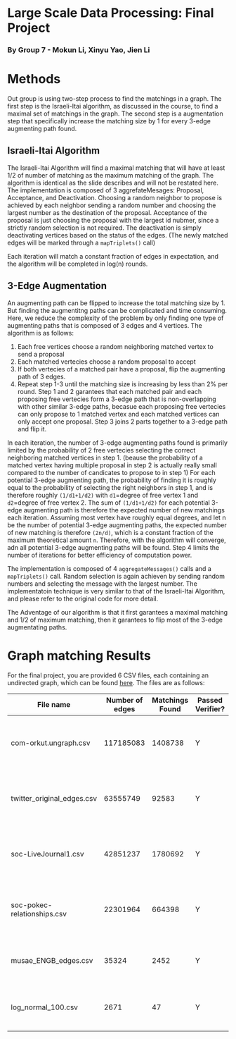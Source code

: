 # Large Scale Data Processing: Final Project
### By Group 7 - Mokun Li, Xinyu Yao, Jien Li


# Methods
Out group is using two-step process to find the matchings in a graph. The first step is the Israeli-Itai algorithm, as discussed in the course, to find a maximal set of matchings in the graph. The second step is a augmentation step that specifically increase the matching size by 1 for every 3-edge augmenting path found.

## Israeli-Itai Algorithm
The Israeli-Itai Algorithm will find a maximal matching that will have at least 1/2 of number of matching as the maximum matching of the graph. The algorithm is identical as the slide describes and will not be restated here.
The implementation is composed of 3 aggrefateMesages: Proposal, Acceptance, and Deactivation. Choosing a random neighbor to propose is achieved by each neighbor sending a random number and choosing the largest number as the destination of the proposal. Acceptance of the proposal is just choosing the proposal with the largest id nubmer, since a strictly random selection is not required. The deactivation is simply deactivating vertices based on the status of the edges. (The newly matched edges will be marked through a `mapTriplets()` call)

Each iteration will match a constant fraction of edges in expectation, and the algorithm will be completed in log(n) rounds.

## 3-Edge Augmentation
An augmenting path can be flipped to increase the total matching size by 1. But finding the augmentitng paths can be complicated and time consuming. Here, we reduce the complexity of the problem by only finding one type of augmenting paths that is composed of 3 edges and 4 vertices. The algorithm is as follows:
 1. Each free vertices choose a random neighboring matched vertex to send a proposal
 2. Each matched vertecies choose a random proposal to accept
 3. If both vertecies of a matched pair have a proposal, flip the augmenting path of 3 edges.
 4. Repeat step 1-3 until the matching size is increasing by less than 2% per round.
Step 1 and 2 garantees that each matched pair and each proposing free vertecies form a 3-edge path that is non-overlapping with other similar 3-edge paths, becasue each proposing free vertecies can only propose to 1 matched vertex and each matched vertices can only accept one proposal. Step 3 joins 2 parts together to a 3-edge path and flip it.

In each iteration, the number of 3-edge augmenting paths found is primarily limited by the probability of 2 free vertecies selecting the correct neighboring matched vertices in step 1. (beause the probability of a matched vertex having multiple proposal in step 2 is actually really small compared to the number of candicates to propose to in step 1) For each potential 3-edge augmenting path, the probability of finding it is roughly equal to the probability of selecting the right neighbors in step 1, and is therefore roughly `(1/d1+1/d2)` with `d1`=degree of free vertex 1 and `d2`=degree of free vertex 2. The sum of `(1/d1+1/d2)` for each potential 3-edge augmenting path is therefore the expected number of new matchings each iteration. Assuming most vertex have roughly equal degrees, and let n be the number of potential 3-edge augmenting paths, the expected number of new matching is therefore `(2n/d)`, which is a constant fraction of the maximum theoretical amount `n`. Therefore, with the algorithm will converge, adn all potential 3-edge augmenting paths will be found. Step 4 limits the number of iterations for better efficiency of computation power.


The implementation is composed of 4 `aggregateMessages()` calls and a `mapTriplets()` call. Random selection is again achieven by sending random numbers and selecting the message with the largest number. The implementatoin technique is very similar to that of the Israeli-Itai Algorithm, and please refer to the original code for more detail.


The Adventage of our algorithm is that it first garantees a maximal matching and 1/2 of maximum matching, then it garantees to flip most of the 3-edge augmentating paths.


# Graph matching Results

For the final project, you are provided 6 CSV files, each containing an undirected graph, which can be found [here](https://drive.google.com/file/d/1khb-PXodUl82htpyWLMGGNrx-IzC55w8/view?usp=sharing). The files are as follows: 


|           File name           |        Number of edges |        Matchings Found       |        Passed Verifier?       |     Time             |  Iterations  |  Augmented Iterations |
| ------------------------------| -------------------| ---------------------------- | ---------------------------- |----------------------------| -----------| ----------|
| com-orkut.ungraph.csv         | 117185083                    | 1408738                      | Y                            | 2h 19m 54s on a 2 * 16 N1 core CPU in GCP           |  20 | 2 |
| twitter_original_edges.csv    | 63555749                     | 92583                     |Y                                |  1h 53m 12s on macbook pro M1 32G 8 core          |  22  | 3 |
| soc-LiveJournal1.csv          | 42851237                     | 1780692                    | Y                              |  1h 12m 32s on macbook pro M1 32G 8 core        | 20   | 3|
| soc-pokec-relationships.csv   | 22301964                     | 664398                    | Y                               |   52min 45s on macbook pro M1 32G 8 core         |  23  | 4|
| musae_ENGB_edges.csv          | 35324                        | 2452                    | Y                                 | 38s on macbook pro M1 32G 8 core           | 13| 3|
| log_normal_100.csv            | 2671                         | 47                     | Y                                  | 27s on macbook pro M1 32G 8 core          | 8  | 1 |
